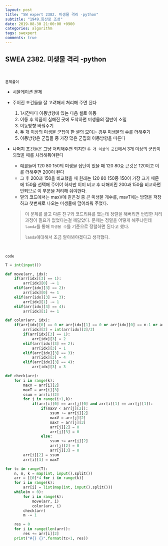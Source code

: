 ```yaml
---
layout: post
title: "SW expert 2382. 미생물 격리 -python"
subtitle: "1949.등산로 조성"
date: 2019-08-30 21:00:00 +0900
categories: algorithm
tags: swexpert
comments: true
---
```


## SWEA 2382. 미생물 격리 -python

<br>

`문제풀이`

- 시뮬레이션 문제

- 주어진 조건들을 잘 고려해서 처리해 주면 된다

  1. 1시간마다 이동방향에 있는 다음 셀로 이동
  2. 이동 후 약품이 칠해진 곳에 도착하면 미생물의 절반이 소멸
  3. 이동방향 바꿔주기
  4. 두 개 이상의 미생물 군집이 한 셀의 모이는 경우 미생물의 수를 더해주기
  5. 이동방향은 군집들 중 가장 많은 군집의 이동방향을 따른다

- 나머지 조건들은 그냥 처리해주면 되지만 `두 개 이상의 군집`에서 3개 이상의 군집이 되었을 때를 처리해줘야한다

  - 예를들어 120 80 150의 미생물 집단이 있을 때 120 80중 큰것은 120이고 이를 더해주면 200이 된다
  - 그 후 200과 150을 비교했을 때 원래는 120 80 150중 150이 가장 크기 때문에 150을 선택해 주어야 하지만 이미 비교 후 더해버린 200과 150을 비교하면 안되므로 이 부분을 처리해 줘야한다.
  - 밑의 코드에서는 maxV에 같은것 중 큰 미생물 개수를,  mavT에는 방향을 저장하고 첫번째로 나오는 미생물에 덮어씌워 주었다.

  > 이 문제를 풀고 다른 친구와 코드리뷰를 했는데 정렬을 해버리면 번잡한 처리 과정이 필요가 없었다는걸 깨닳았다. 문제는 정렬을 어떻게 해주냐인데 `lamda`를 통해 `미생물 수`를 기준으로 정렬하면 된다고 했다.
  >
  > `lamda`에대해서 조금 알아봐야겠다고 생각했다.

<br>

`code`

```python
T = int(input())

def move(arr, idx):
    if(arr[idx][3] == 1):
        arr[idx][0] -= 1
    elif(arr[idx][3] == 2):
        arr[idx][0] += 1
    elif(arr[idx][3] == 3):
        arr[idx][1] -= 1
    elif(arr[idx][3] == 4):
        arr[idx][1] += 1

def color(arr, idx):
    if(arr[idx][0] == 0 or arr[idx][1] == 0 or arr[idx][0] == n-1 or arr[idx][1] == n-1):
        arr[idx][2] = int(arr[idx][2]/2)
        if(arr[idx][3] == 1):
            arr[idx][3] = 2
        elif(arr[idx][3] == 2):
            arr[idx][3] = 1
        elif(arr[idx][3] == 3):
            arr[idx][3] = 4
        elif(arr[idx][3] == 4):
            arr[idx][3] = 3

def check(arr):
    for i in range(k):
        maxV = arr[i][2]
        maxT = arr[i][3]
        ssum = arr[i][2]
        for j in range(i+1,k):
            if(arr[i][0] == arr[j][0] and arr[i][1] == arr[j][1]):
                if(maxV < arr[j][2]):
                    ssum += arr[j][2] 
                    maxV = arr[j][2]
                    maxT = arr[j][3]
                    arr[j][2] = 0
                    arr[j][3] = 0
                else:
                    ssum += arr[j][2]
                    arr[j][2] = 0
                    arr[j][3] = 0
        arr[i][2] = ssum
        arr[i][3] = maxT

for tc in range(T):
    n, m, k = map(int, input().split())
    arr = [[0]*4 for i in range(k)]
    for i in range(k):
        arr[i] = list(map(int, input().split()))
    while(m > 0):
        for i in range(k):
            move(arr, i)
            color(arr, i)
        check(arr)
        m -= 1

    res = 0
    for i in range(len(arr)):
        res += arr[i][2]
    print("#{} {}".format(tc+1, res))
```

